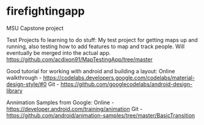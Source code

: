 # firefightingapp
MSU Capstone project

Test Projects fo learning to do stuff:
My test project for getting maps up and running, also testing how to add features to map and track people. Will eventually be merged into the actual app.
https://github.com/acdixon91/MapTestingApp/tree/master


Good tutorial for working with android and building a layout:
Online walkthrough - https://codelabs.developers.google.com/codelabs/material-design-style/#0
Git - https://github.com/googlecodelabs/android-design-library


Annimation Samples from Google:
Online - https://developer.android.com/training/animation
Git - https://github.com/android/animation-samples/tree/master/BasicTransition

